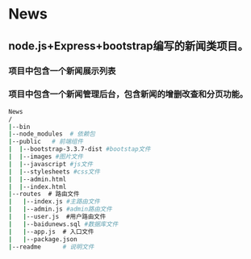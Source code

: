 # News
## node.js+Express+bootstrap编写的新闻类项目。
### 项目中包含一个新闻展示列表
### 项目中包含一个新闻管理后台，包含新闻的增删改查和分页功能。
```bash
News
/  
|--bin   
|--node_modules  # 依赖包
|--public   # 前端组件
|  |--bootstrap-3.3.7-dist #bootstap文件
|  |--images #图片文件
|  |--javascript #js文件
|  |--stylesheets #css文件
|  |--admin.html
|  |--index.html 
|--routes  # 路由文件
|   |--index.js #主路由文件
|   |--admin.js #admin路由文件
|   |--user.js  #用户路由文件
|   |--baidunews.sql #数据库文件
|   |--app.js  # 入口文件
|   |--package.json
|--readme      # 说明文件

